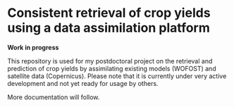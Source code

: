 # Consistent retrieval of crop yields using a data assimilation platform
**Work in progress**

This repository is used for my postdoctoral project on the retrieval and prediction of crop yields by assimilating existing models (WOFOST) and satellite data (Copernicus).
Please note that it is currently under very active development and not yet ready for usage by others.

More documentation will follow.
